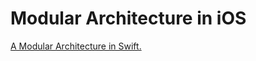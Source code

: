 # Modular Architecture in iOS

[A Modular Architecture in Swift.](https://medium.com/flawless-app-stories/a-modular-architecture-in-swift-aafd9026aa99)